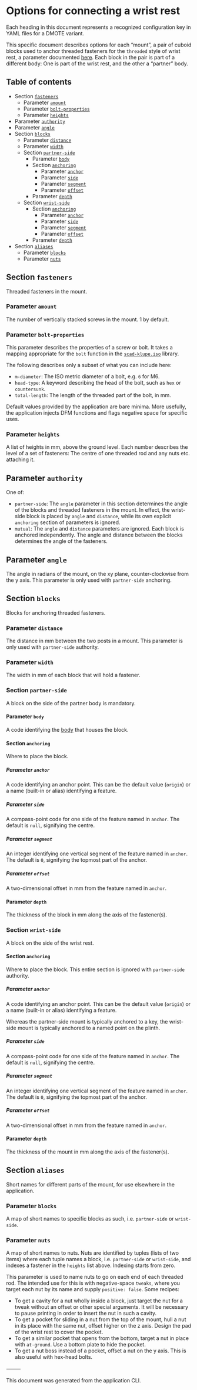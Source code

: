 <!--This document was generated and is intended for rendering to HTML on GitHub. Edit the source files, not this file.-->

# Options for connecting a wrist rest

Each heading in this document represents a recognized configuration key in YAML files for a DMOTE variant.

This specific document describes options for each “mount”, a pair of cuboid blocks used to anchor threaded fasteners for the `threaded` style of wrist rest, a parameter documented [here](options-main.md). Each block in the pair is part of a different body: One is part of the wrist rest, and the other a “partner” body.

## Table of contents
- Section <a href="#user-content-fasteners">`fasteners`</a>
    - Parameter <a href="#user-content-fasteners-amount">`amount`</a>
    - Parameter <a href="#user-content-fasteners-bolt-properties">`bolt-properties`</a>
    - Parameter <a href="#user-content-fasteners-heights">`heights`</a>
- Parameter <a href="#user-content-authority">`authority`</a>
- Parameter <a href="#user-content-angle">`angle`</a>
- Section <a href="#user-content-blocks">`blocks`</a>
    - Parameter <a href="#user-content-blocks-distance">`distance`</a>
    - Parameter <a href="#user-content-blocks-width">`width`</a>
    - Section <a href="#user-content-blocks-partner-side">`partner-side`</a>
        - Parameter <a href="#user-content-blocks-partner-side-body">`body`</a>
        - Section <a href="#user-content-blocks-partner-side-anchoring">`anchoring`</a>
            - Parameter <a href="#user-content-blocks-partner-side-anchoring-anchor">`anchor`</a>
            - Parameter <a href="#user-content-blocks-partner-side-anchoring-side">`side`</a>
            - Parameter <a href="#user-content-blocks-partner-side-anchoring-segment">`segment`</a>
            - Parameter <a href="#user-content-blocks-partner-side-anchoring-offset">`offset`</a>
        - Parameter <a href="#user-content-blocks-partner-side-depth">`depth`</a>
    - Section <a href="#user-content-blocks-wrist-side">`wrist-side`</a>
        - Section <a href="#user-content-blocks-wrist-side-anchoring">`anchoring`</a>
            - Parameter <a href="#user-content-blocks-wrist-side-anchoring-anchor">`anchor`</a>
            - Parameter <a href="#user-content-blocks-wrist-side-anchoring-side">`side`</a>
            - Parameter <a href="#user-content-blocks-wrist-side-anchoring-segment">`segment`</a>
            - Parameter <a href="#user-content-blocks-wrist-side-anchoring-offset">`offset`</a>
        - Parameter <a href="#user-content-blocks-wrist-side-depth">`depth`</a>
- Section <a href="#user-content-aliases">`aliases`</a>
    - Parameter <a href="#user-content-aliases-blocks">`blocks`</a>
    - Parameter <a href="#user-content-aliases-nuts">`nuts`</a>

## Section <a id="fasteners">`fasteners`</a>

Threaded fasteners in the mount.

### Parameter <a id="fasteners-amount">`amount`</a>

The number of vertically stacked screws in the mount. 1 by default.

### Parameter <a id="fasteners-bolt-properties">`bolt-properties`</a>

This parameter describes the properties of a screw or bolt. It takes a mapping appropriate for the `bolt` function in the [`scad-klupe.iso`](https://github.com/veikman/scad-klupe) library.

The following describes only a subset of what you can include here:

* `m-diameter`: The ISO metric diameter of a bolt, e.g. `6` for M6.
* `head-type`: A keyword describing the head of the bolt, such as `hex` or `countersunk`.
* `total-length`: The length of the threaded part of the bolt, in mm.

Default values provided by the application are bare minima. More usefully, the application injects DFM functions and flags negative space for specific uses.

### Parameter <a id="fasteners-heights">`heights`</a>

A list of heights in mm, above the ground level. Each number describes the level of a set of fasteners: The centre of one threaded rod and any nuts etc. attaching it.

## Parameter <a id="authority">`authority`</a>

One of:

- `partner-side`: The `angle` parameter in this section determines the angle of the blocks and threaded fasteners in the mount. In effect, the wrist-side block is placed by `angle` and `distance`, while its own explicit `anchoring` section of parameters is ignored.
- `mutual`: The `angle` and `distance` parameters are ignored. Each block is anchored independently. The angle and distance between the blocks determines the angle of the fasteners.

## Parameter <a id="angle">`angle`</a>

The angle in radians of the mount, on the xy plane, counter-clockwise from the y axis. This parameter is only used with `partner-side` anchoring.

## Section <a id="blocks">`blocks`</a>

Blocks for anchoring threaded fasteners.

### Parameter <a id="blocks-distance">`distance`</a>

The distance in mm between the two posts in a mount. This parameter is only used with `partner-side` authority.

### Parameter <a id="blocks-width">`width`</a>

The width in mm of each block that will hold a fastener.

### Section <a id="blocks-partner-side">`partner-side`</a>

A block on the side of the partner body is mandatory.

#### Parameter <a id="blocks-partner-side-body">`body`</a>

A code identifying the [body](configuration.md) that houses the block.

#### Section <a id="blocks-partner-side-anchoring">`anchoring`</a>

Where to place the block.

##### Parameter <a id="blocks-partner-side-anchoring-anchor">`anchor`</a>

A code identifying an anchor point. This can be the default value (`origin`) or a name (built-in or alias) identifying a feature.

##### Parameter <a id="blocks-partner-side-anchoring-side">`side`</a>

A compass-point code for one side of the feature named in `anchor`. The default is `null`, signifying the centre.

##### Parameter <a id="blocks-partner-side-anchoring-segment">`segment`</a>

An integer identifying one vertical segment of the feature named in `anchor`. The default is `0`, signifying the topmost part of the anchor.

##### Parameter <a id="blocks-partner-side-anchoring-offset">`offset`</a>

A two-dimensional offset in mm from the feature named in `anchor`.

#### Parameter <a id="blocks-partner-side-depth">`depth`</a>

The thickness of the block in mm along the axis of the fastener(s).

### Section <a id="blocks-wrist-side">`wrist-side`</a>

A block on the side of the wrist rest.

#### Section <a id="blocks-wrist-side-anchoring">`anchoring`</a>

Where to place the block. This entire section is ignored with `partner-side` authority.

##### Parameter <a id="blocks-wrist-side-anchoring-anchor">`anchor`</a>

A code identifying an anchor point. This can be the default value (`origin`) or a name (built-in or alias) identifying a feature.

Whereas the partner-side mount is typically anchored to a key, the wrist-side mount is typically anchored to a named point on the plinth.

##### Parameter <a id="blocks-wrist-side-anchoring-side">`side`</a>

A compass-point code for one side of the feature named in `anchor`. The default is `null`, signifying the centre.

##### Parameter <a id="blocks-wrist-side-anchoring-segment">`segment`</a>

An integer identifying one vertical segment of the feature named in `anchor`. The default is `0`, signifying the topmost part of the anchor.

##### Parameter <a id="blocks-wrist-side-anchoring-offset">`offset`</a>

A two-dimensional offset in mm from the feature named in `anchor`.

#### Parameter <a id="blocks-wrist-side-depth">`depth`</a>

The thickness of the mount in mm along the axis of the fastener(s).

## Section <a id="aliases">`aliases`</a>

Short names for different parts of the mount, for use elsewhere in the application.

### Parameter <a id="aliases-blocks">`blocks`</a>

A map of short names to specific blocks as such, i.e. `partner-side` or `wrist-side`.

### Parameter <a id="aliases-nuts">`nuts`</a>

A map of short names to nuts. Nuts are identified by tuples (lists of two items) where each tuple names a block, i.e. `partner-side` or `wrist-side`, and indexes a fastener in the `heights` list above. Indexing starts from zero.

This parameter is used to name nuts to go on each end of each threaded rod. The intended use for this is with negative-space `tweaks`, where you target each nut by its name and supply `positive: false`. Some recipes:

- To get a cavity for a nut wholly inside a block, just target the nut for a tweak without an offset or other special arguments. It will be necessary to pause printing in order to insert the nut in such a cavity.
- To get a pocket for sliding in a nut from the top of the mount, hull a nut in its place with the same nut, offset higher on the z axis. Design the pad of the wrist rest to cover the pocket.
- To get a similar pocket that opens from the bottom, target a nut in place with `at-ground`. Use a bottom plate to hide the pocket.
- To get a nut boss instead of a pocket, offset a nut on the y axis. This is also useful with hex-head bolts.

⸻

This document was generated from the application CLI.
